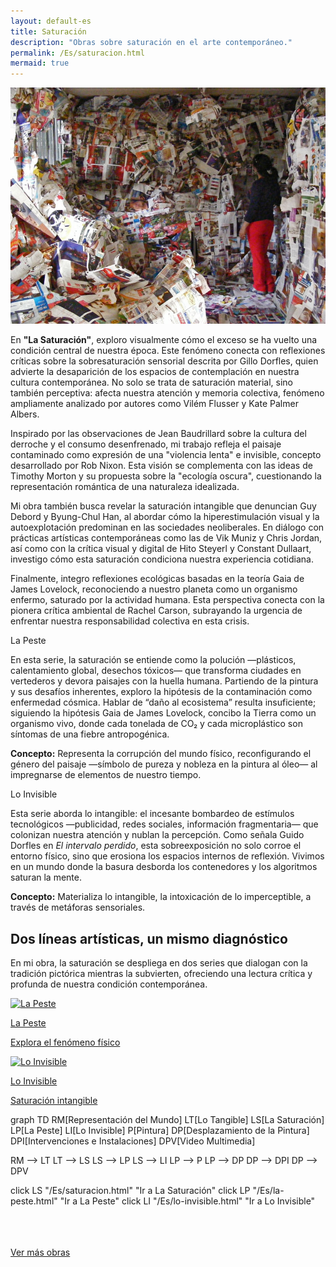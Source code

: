 ```yaml
---
layout: default-es
title: Saturación
description: "Obras sobre saturación en el arte contemporáneo."
permalink: /Es/saturacion.html
mermaid: true
---
```


<!-- Imagen principal (usa el estilo global de .imagen) -->
<div class="imagen">
  <img src="/assets/img/la-saturacion-cocina-cubierta-086.jpg" alt="La Saturación - Manifestación del Exceso" loading="lazy">
</div>

<div class="parrafo">
  <p>
    En <strong>"La Saturación"</strong>, exploro visualmente cómo el exceso se ha vuelto una condición central de nuestra época. Este fenómeno conecta con reflexiones críticas sobre la sobresaturación sensorial descrita por Gillo Dorfles, quien advierte la desaparición de los espacios de contemplación en nuestra cultura contemporánea. No solo se trata de saturación material, sino también perceptiva: afecta nuestra atención y memoria colectiva, fenómeno ampliamente analizado por autores como Vilém Flusser y Kate Palmer Albers.
  </p>

  <p>
    Inspirado por las observaciones de Jean Baudrillard sobre la cultura del derroche y el consumo desenfrenado, mi trabajo refleja el paisaje contaminado como expresión de una "violencia lenta" e invisible, concepto desarrollado por Rob Nixon. Esta visión se complementa con las ideas de Timothy Morton y su propuesta sobre la "ecología oscura", cuestionando la representación romántica de una naturaleza idealizada.
  </p>

  <p>
    Mi obra también busca revelar la saturación intangible que denuncian Guy Debord y Byung-Chul Han, al abordar cómo la hiperestimulación visual y la autoexplotación predominan en las sociedades neoliberales. En diálogo con prácticas artísticas contemporáneas como las de Vik Muniz y Chris Jordan, así como con la crítica visual y digital de Hito Steyerl y Constant Dullaart, investigo cómo esta saturación condiciona nuestra experiencia cotidiana.
  </p>

  <p>
    Finalmente, integro reflexiones ecológicas basadas en la teoría Gaia de James Lovelock, reconociendo a nuestro planeta como un organismo enfermo, saturado por la actividad humana. Esta perspectiva conecta con la pionera crítica ambiental de Rachel Carson, subrayando la urgencia de enfrentar nuestra responsabilidad colectiva en esta crisis.
  </p>
</div>

<div class="subtitulo">La Peste</div>

<p class="parrafo">
  En esta serie, la saturación se entiende como la polución —plásticos, calentamiento global, desechos tóxicos— que transforma ciudades en vertederos y devora paisajes con la huella humana. Partiendo de la pintura y sus desafíos inherentes, exploro la hipótesis de la contaminación como enfermedad cósmica. Hablar de “daño al ecosistema” resulta insuficiente; siguiendo la hipótesis Gaia de James Lovelock, concibo la Tierra como un organismo vivo, donde cada tonelada de CO₂ y cada microplástico son síntomas de una fiebre antropogénica.
</p>

<p class="parrafo">
  <strong>Concepto:</strong> Representa la corrupción del mundo físico, reconfigurando el género del paisaje —símbolo de pureza y nobleza en la pintura al óleo— al impregnarse de elementos de nuestro tiempo.
</p>

<div class="subtitulo">Lo Invisible</div>

<p class="parrafo">
  Esta serie aborda lo intangible: el incesante bombardeo de estímulos tecnológicos —publicidad, redes sociales, información fragmentaria— que colonizan nuestra atención y nublan la percepción. Como señala Guido Dorfles en <em>El intervalo perdido</em>, esta sobreexposición no solo corroe el entorno físico, sino que erosiona los espacios internos de reflexión. Vivimos en un mundo donde la basura desborda los contenedores y los algoritmos saturan la mente.
</p>

<p class="parrafo">
  <strong>Concepto:</strong> Materializa lo intangible, la intoxicación de lo imperceptible, a través de metáforas sensoriales.
</p>

<h2 class="parrafo">Dos líneas artísticas, un mismo diagnóstico</h2>

<p class="parrafo">
  En mi obra, la saturación se despliega en dos series que dialogan con la tradición pictórica mientras la subvierten, ofreciendo una lectura crítica y profunda de nuestra condición contemporánea.
</p>

<div class="button-container">
  <a href="/Es/la-peste.html" class="fancy-button">
    <div class="button-content">
      <img src="/Es/assets/img/la-peste.gif" alt="La Peste" loading="lazy">
      <p class="title">La Peste</p>
      <p class="subtitle">Explora el fenómeno físico</p>
    </div>
  </a>

  <a href="/Es/lo-invisible.html" class="fancy-button">
    <div class="button-content">
      <img src="/Es/assets/img/lo-invisible.gif" alt="Lo Invisible" loading="lazy">
      <p class="title">Lo Invisible</p>
      <p class="subtitle">Saturación intangible</p>
    </div>
  </a>
</div>


<div class="mermaid">
graph TD
  RM[Representación del Mundo]
  LT[Lo Tangible]
  LS[La Saturación]
  LP[La Peste]
  LI[Lo Invisible]
  P[Pintura]
  DP[Desplazamiento de la Pintura]
  DPI[Intervenciones e Instalaciones]
  DPV[Video Multimedia]

  RM --> LT
  LT --> LS
  LS --> LP
  LS --> LI
  LP --> P
  LP --> DP
  DP --> DPI
  DP --> DPV

  click LS "/Es/saturacion.html" "Ir a La Saturación"
  click LP "/Es/la-peste.html" "Ir a La Peste"
  click LI "/Es/lo-invisible.html" "Ir a Lo Invisible"
</div>

<br><br>
<br>
<a href="/Es/obras.html" class="enlace">Ver más obras</a>
<br><br>
